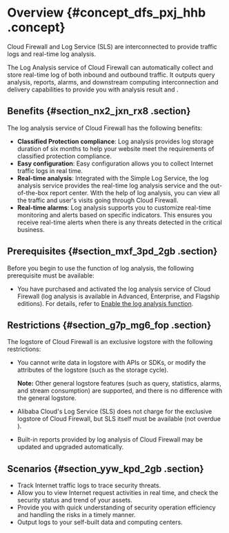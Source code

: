 # Overview {#concept_dfs_pxj_hhb .concept}

Cloud Firewall and Log Service \(SLS\) are interconnected to provide traffic logs and real-time log analysis.

The Log Analysis service of Cloud Firewall can automatically collect and store real-time log of both inbound and outbound traffic. It outputs query analysis, reports, alarms, and downstream computing interconnection and delivery capabilities to provide you with analysis result and .

## Benefits {#section_nx2_jxn_rx8 .section}

The log analysis service of Cloud Firewall has the following benefits:

-   **Classified Protection compliance**: Log analysis provides log storage duration of six months to help your website meet the requirements of classified protection compliance.
-   **Easy configuration**: Easy configuration allows you to collect Internet traffic logs in real time.
-   **Real-time analysis**: Integrated with the Simple Log Service, the log analysis service provides the real-time log analysis service and the out-of-the-box report center. With the help of log analysis, you can view all the traffic and user's visits going through Cloud Firewall.
-   **Real-time alarms**: Log analysis supports you to customize real-time monitoring and alerts based on specific indicators. This ensures you receive real-time alerts when there is any threats detected in the critical business.

## Prerequisites {#section_mxf_3pd_2gb .section}

Before you begin to use the function of log analysis, the following prerequisite must be available:

-   You have purchased and activated the log analysis service of Cloud Firewall \(log analysis is available in Advanced, Enterprise, and Flagship editions\). For details, refer to [Enable the log analysis function](reseller.en-US/.md#).

## Restrictions {#section_g7p_mg6_fop .section}

The logstore of Cloud Firewall is an exclusive logstore with the following restrictions:

-   You cannot write data in logstore with APIs or SDKs, or modify the attributes of the logstore \(such as the storage cycle\).

    **Note:** Other general logstore features \(such as query, statistics, alarms, and stream consumption\) are supported, and there is no difference with the general logstore.

-   Alibaba Cloud's Log Service \(SLS\) does not charge for the exclusive logstore of Cloud Firewall, but SLS itself must be available \(not overdue \).
-   Built-in reports provided by log analysis of Cloud Firewall may be updated and upgraded automatically.

## Scenarios {#section_yyw_kpd_2gb .section}

-   Track Internet traffic logs to trace security threats.
-   Allow you to view Internet request activities in real time, and check the security status and trend of your assets.
-   Provide you with quick understanding of security operation efficiency and handling the risks in a timely manner.
-   Output logs to your self-built data and computing centers.

